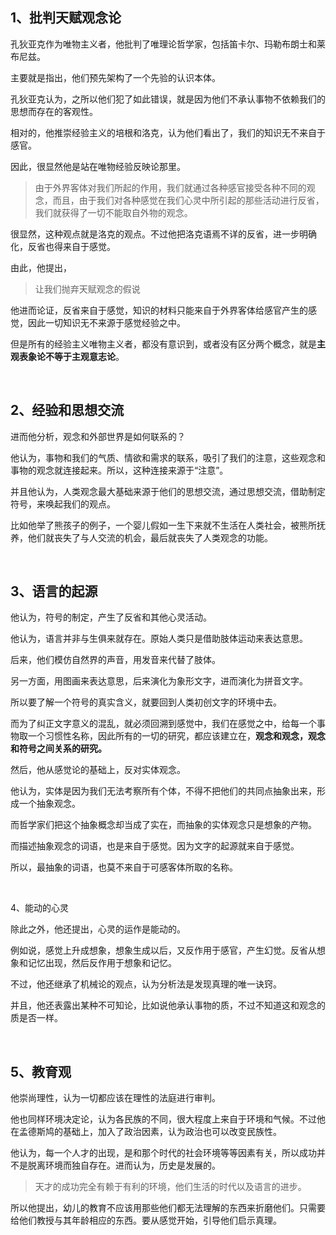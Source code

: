 <h2>1、批判天赋观念论</h2><p>孔狄亚克作为唯物主义者，他批判了唯理论哲学家，包括笛卡尔、玛勒布朗士和莱布尼兹。</p><p>主要就是指出，他们预先架构了一个先验的认识本体。</p><p>孔狄亚克认为，之所以他们犯了如此错误，就是因为他们不承认事物不依赖我们的思想而存在的客观性。</p><p>相对的，他推崇经验主义的培根和洛克，认为他们看出了，我们的知识无不来自于感官。</p><p>因此，很显然他是站在唯物经验反映论那里。</p><blockquote>由于外界客体对我们所起的作用，我们就通过各种感官接受各种不同的观念，而且，由于我们对各种感觉在我们心灵中所引起的那些活动进行反省，我们就获得了一切不能取自外物的观念。</blockquote><p>很显然，这种观点就是洛克的观点。不过他把洛克语焉不详的反省，进一步明确化，反省也得来自于感觉。</p><p>由此，他提出，</p><blockquote>让我们抛弃天赋观念的假说</blockquote><p>他进而论证，反省来自于感觉，知识的材料只能来自于外界客体给感官产生的感觉，因此一切知识无不来源于感觉经验之中。</p><p>但是所有的经验主义唯物主义者，都没有意识到，或者没有区分两个概念，就是<b>主观表象论不等于主观意志论</b>。</p><p><br></p><h2>2、经验和思想交流</h2><p>进而他分析，观念和外部世界是如何联系的？</p><p>他认为，事物和我们的气质、情欲和需求的联系，吸引了我们的注意，这些观念和事物的观念就连接起来。所以，这种连接来源于“注意”。</p><p>并且他认为，人类观念最大基础来源于他们的思想交流，通过思想交流，借助制定符号，来唤起我们的观点。</p><p>比如他举了熊孩子的例子，一个婴儿假如一生下来就不生活在人类社会，被熊所抚养，他们就丧失了与人交流的机会，最后就丧失了人类观念的功能。</p><p><br></p><h2>3、语言的起源</h2><p>他认为，符号的制定，产生了反省和其他心灵活动。</p><p>他认为，语言并非与生俱来就存在。原始人类只是借助肢体运动来表达意思。</p><p>后来，他们模仿自然界的声音，用发音来代替了肢体。</p><p>另一方面，用图画来表达意思，后来演化为象形文字，进而演化为拼音文字。</p><p>所以要了解一个符号的真实含义，就要回到人类初创文字的环境中去。</p><p>而为了纠正文字意义的混乱，就必须回溯到感觉中，我们在感觉之中，给每一个事物取一个习惯性名称，因此所有的一切的研究，都应该建立在，<b>观念和观念，观念和符号之间关系的研究。</b></p><p>然后，他从感觉论的基础上，反对实体观念。</p><p>他认为，实体是因为我们无法考察所有个体，不得不把他们的共同点抽象出来，形成一个抽象观念。</p><p>而哲学家们把这个抽象概念却当成了实在，而抽象的实体观念只是想象的产物。</p><p>而描述抽象观念的词语，也是来自于感觉。因为文字的起源就来自于感觉。</p><p>所以，最抽象的词语，也莫不来自于可感客体所取的名称。</p><p><br></p><p>4、能动的心灵</p><p>除此之外，他还提出，心灵的运作是能动的。</p><p>例如说，感觉上升成想象，想象生成以后，又反作用于感官，产生幻觉。反省从想象和记忆出现，然后反作用于想象和记忆。</p><p>不过，他还继承了机械论的观点，认为分析法是发现真理的唯一诀窍。</p><p>并且，他还表露出某种不可知论，比如说他承认事物的质，不过不知道这和观念的质是否一样。</p><p><br></p><h2>5、教育观</h2><p>他崇尚理性，认为一切都应该在理性的法庭进行审判。</p><p>他也同样环境决定论，认为各民族的不同，很大程度上来自于环境和气候。不过他在孟德斯鸠的基础上，加入了政治因素，认为政治也可以改变民族性。</p><p>他认为，每一个人才的出现，是和那个时代的社会环境等等因素有关，所以成功并不是脱离环境而独自存在。进而认为，历史是发展的。</p><blockquote>天才的成功完全有赖于有利的环境，他们生活的时代以及语言的进步。</blockquote><p>所以他提出，幼儿的教育不应该用那些他们都无法理解的东西来折磨他们。只需要给他们教授与其年龄相应的东西。要从感觉开始，引导他们启示真理。</p><p></p><p></p><p></p>